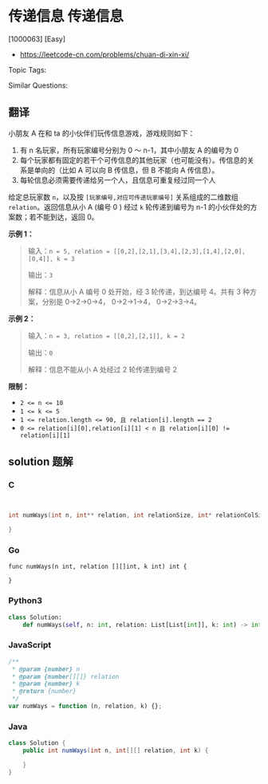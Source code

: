 # 传递信息 传递信息

[1000063] [Easy]

- https://leetcode-cn.com/problems/chuan-di-xin-xi/

Topic Tags:

Similar Questions:

## 翻译

小朋友 A 在和 ta 的小伙伴们玩传信息游戏，游戏规则如下：

1.  有 n 名玩家，所有玩家编号分别为 0 ～ n-1，其中小朋友 A 的编号为 0
2.  每个玩家都有固定的若干个可传信息的其他玩家（也可能没有）。传信息的关系是单向的（比如 A 可以向 B 传信息，但 B 不能向 A 传信息）。
3.  每轮信息必须需要传递给另一个人，且信息可重复经过同一个人

给定总玩家数 `n`，以及按 `[玩家编号,对应可传递玩家编号]` 关系组成的二维数组 `relation`。返回信息从小 A (编号 0 ) 经过 `k` 轮传递到编号为 n-1 的小伙伴处的方案数；若不能到达，返回 0。

**示例 1：**

> 输入：`n = 5, relation = [[0,2],[2,1],[3,4],[2,3],[1,4],[2,0],[0,4]], k = 3`
>
> 输出：`3`
>
> 解释：信息从小 A 编号 0 处开始，经 3 轮传递，到达编号 4。共有 3 种方案，分别是 0->2->0->4， 0->2->1->4， 0->2->3->4。

**示例 2：**

> 输入：`n = 3, relation = [[0,2],[2,1]], k = 2`
>
> 输出：`0`
>
> 解释：信息不能从小 A 处经过 2 轮传递到编号 2

**限制：**

- `2 <= n <= 10`
- `1 <= k <= 5`
- `1 <= relation.length <= 90, 且 relation[i].length == 2`
- `0 <= relation[i][0],relation[i][1] < n 且 relation[i][0] != relation[i][1]`

## solution 题解

### C

```c


int numWays(int n, int** relation, int relationSize, int* relationColSize, int k){

}


```

### Go

```golang
func numWays(n int, relation [][]int, k int) int {

}
```

### Python3

```python
class Solution:
    def numWays(self, n: int, relation: List[List[int]], k: int) -> int:
```

### JavaScript

```javascript
/**
 * @param {number} n
 * @param {number[][]} relation
 * @param {number} k
 * @return {number}
 */
var numWays = function (n, relation, k) {};
```

### Java

```java
class Solution {
    public int numWays(int n, int[][] relation, int k) {

    }
}
```
